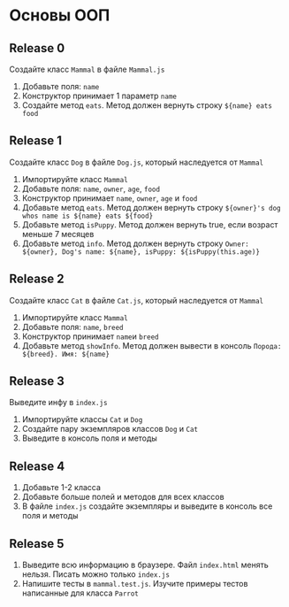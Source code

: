 # Основы ООП

## Release 0
Создайте класс `Mammal` в файле `Mammal.js`
   1) Добавьте поля: `name`
   2) Конструктор принимает 1 параметр `name`
   3) Создайте метод `eats`. Метод должен вернуть строку `${name} eats food`
   
## Release 1
Создайте класс `Dog` в файле `Dog.js`, который наследуется от `Mammal`
   1) Импортируйте класс `Mammal`
   2) Добавьте поля: `name`, `owner`, `age`, `food`    
   3) Конструктор принимает `name`, `owner`, `age` и `food`   
   4) Добавьте метод `eats`. Метод должен вернуть строку `${owner}'s dog whos name is ${name} eats ${food}`
   5) Добавьте метод `isPuppy`. Метод должен вернуть true, если возраст меньше 7 месяцев   
   6) Добавьте метод `info`. Метод должен вернуть строку `Owner: ${owner}, Dog's name: ${name}, isPuppy: ${isPuppy(this.age)}`   
   
## Release 2
Создайте класс `Cat` в файле `Cat.js`, который наследуется от `Mammal`
   1) Импортируйте класс `Mammal` 
   2) Добавьте поля: `name`, `breed`
   3) Конструктор принимает `name`и `breed`
   4) Добавьте метод `showInfo`. Метод должен вывести в консоль `Порода: ${breed}. Имя: ${name}`

## Release 3
Выведите инфу в `index.js`
1) Импортируйте классы `Cat` и `Dog`
2) Создайте пару экземпляров классов `Dog` и `Cat`
3) Выведите в консоль поля и методы

## Release 4
1) Добавьте 1-2 класса
2) Добавьте больше полей и методов для всех классов
3) В файле `index.js` создайте экземпляры и выведите в консоль все поля и методы

## Release 5
1) Выведите всю информацию в браузере. Файл `index.html` менять нельзя. Писать можно только `index.js`
2) Напишите тесты в `mammal.test.js`. Изучите примеры тестов написанные для класса `Parrot`
